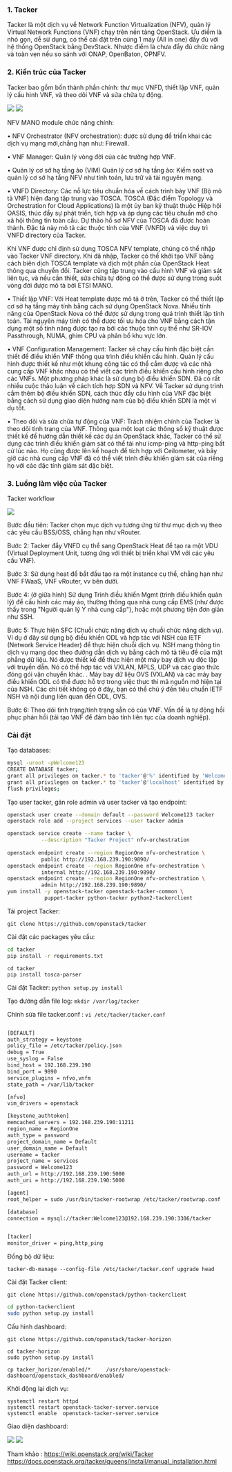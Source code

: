 ### 1. Tacker

Tacker là một dịch vụ về Network Function Virtualization (NFV), quản lý Virtual Network Functions (VNF) chạy trên nền tảng OpenStack. Ưu điểm là nhỏ gọn, dễ sử dụng, có thể cài đặt trên cùng 1 máy (All in one) đầy đủ với hệ thống OpenStack bằng DevStack. Nhược điểm là chưa đầy đủ chức năng và toàn vẹn nếu so sánh với ONAP, OpenBaton, OPNFV.


### 2. Kiến trúc của Tacker
Tacker bao gồm bốn thành phần chính: thư mục VNFD, thiết lập VNF, quản lý cấu hình VNF, và theo dõi VNF và sửa chữa tự động.

<img src="/img/1.png">

<img src="/img/3.jpg">

NFV MANO module chức năng chính:

•	NFV Orchestrator (NFV orchestration): được sử dụng để triển khai các dịch vụ mạng mới,chẳng hạn như: Firewall.

•	VNF Manager: Quản lý vòng đời của các trường hợp VNF.

•	Quản lý cơ sở hạ tầng ảo (VIM) Quản lý cơ sở hạ tầng ảo: Kiểm soát và quản lý cơ sở hạ tầng NFV như tính toán, lưu trữ và tài nguyên mạng.

•	VNFD Directory: Các nỗ lực tiêu chuẩn hóa về cách trình bày VNF (Bộ mô tả VNF) hiện đang tập trung vào TOSCA. TOSCA (Đặc điểm Topology và Orchestration for Cloud Applications) là một ủy ban kỹ thuật thuộc Hiệp hội OASIS, thúc đẩy sự phát triển, tích hợp và áp dụng các tiêu chuẩn mở cho xã hội thông tin toàn cầu. Dự thảo hồ sơ NFV của TOSCA đã được hoàn thành. Đặc tả này mô tả các thuộc tính của VNF (VNFD) và việc duy trì VNFD directory của Tacker.

Khi VNF được chỉ định sử dụng TOSCA NFV template, chúng có thể nhập vào Tacker VNF directory. Khi đã nhập, Tacker có thể khởi tạo VNF bằng cách biên dịch TOSCA template và dịch một phần của OpenStack Heat thông qua chuyển đổi. Tacker cũng tập trung vào cấu hình VNF và giám sát liên tục, và nếu cần thiết, sửa chữa tự động có thể được sử dụng trong suốt vòng đời được mô tả bởi ETSI MANO.

•	Thiết lập VNF: Với Heat template được mô tả ở trên, Tacker có thể thiết lập cơ sở hạ tầng máy tính bằng cách sử dụng OpenStack Nova. Nhiều tính năng của OpenStack Nova có thể được sử dụng trong quá trình thiết lập tính toán. Tài nguyên máy tính có thể được tối ưu hóa cho VNF bằng cách tận dụng một số tính năng được tạo ra bởi các thuộc tính cụ thể như SR-IOV Passthrough, NUMA, ghim CPU và phân bổ khu vực lớn.

•	VNF Configuration Management: Tacker sẽ chạy cấu hình đặc biệt cần thiết để điều khiển VNF thông qua trình điều khiển cấu hình. Quản lý cấu hình được thiết kế như một khung công tác có thể cắm được và các nhà cung cấp VNF khác nhau có thể viết các trình điều khiển cấu hình riêng cho các VNFs.
Một phương pháp khác là sử dụng bộ điều khiển SDN. Đã có rất nhiều cuộc thảo luận về cách tích hợp SDN và NFV. Về Tacker sử dụng trình cắm thêm bộ điều khiển SDN, cách thúc đẩy cấu hình của VNF đặc biệt bằng cách sử dụng giao diện hướng nam của bộ điều khiển SDN là một ví dụ tốt.

• 	Theo dõi và sửa chữa tự động của VNF: Trách nhiệm chính của Tacker là theo dõi tình trạng của VNF. Thông qua một loạt các thông số kỹ thuật được thiết kế để hướng dẫn thiết kế các dự án OpenStack khác, Tacker có thể sử dụng các trình điều khiển giám sát có thể tải như icmp-ping và http-ping bất cứ lúc nào. 
Họ cũng được lên kế hoạch để tích hợp với Ceilometer, và bây giờ các nhà cung cấp VNF đã có thể viết trình điều khiển giám sát của riêng họ với các đặc tính giám sát đặc biệt.


### 3. Luồng làm việc của Tacker

Tacker workflow

<img src="/img/2.jpg">

Bước đầu tiên: Tacker chọn mục dịch vụ tương ứng từ thư mục dịch vụ theo các yêu cầu BSS/OSS, chẳng hạn như vRouter.

Bước 2: Tacker đẩy VNFD cụ thể sang OpenStack Heat để tạo ra một VDU (Virtual Deployment Unit, tương ứng với thiết bị triển khai VM với các yêu cầu VNF).

Bước 3: Sử dụng heat để bắt đầu tạo ra một instance cụ thể, chẳng hạn như VNF FWaaS, VNF vRouter, vv bên dưới.

Bước 4: (ở giữa hình) Sử dụng Trình điều khiển Mgmt (trình điều khiển quản lý) để cấu hình các máy ảo, thường thông qua nhà cung cấp EMS (như được thấy trong "Người quản lý Y nhà cung cấp"), hoặc một phương tiện đơn giản như SSH.

Bước 5: Thực hiện SFC (Chuỗi chức năng dịch vụ chuỗi chức năng dịch vụ). Ví dụ ở đây sử dụng bộ điều khiển ODL và hợp tác với NSH của IETF (Network Service Header) để thực hiện chuỗi dịch vụ. NSH mang thông tin dịch vụ mạng dọc theo đường dẫn dịch vụ bằng cách mô tả tiêu đề của mặt phẳng dữ liệu. Nó được thiết kế để thực hiện một máy bay dịch vụ độc lập với truyền dẫn. Nó có thể hợp tác với VXLAN, MPLS, UDP và các giao thức đóng gói vận chuyển khác. . Máy bay dữ liệu OVS (VXLAN) và các máy bay điều khiển ODL có thể được hỗ trợ trong việc thực thi mã nguồn mở hiện tại của NSH. Các chi tiết không có ở đây, bạn có thể chú ý đến tiêu chuẩn IETF NSH và nội dung liên quan đến ODL, OVS.

Bước 6: Theo dõi tình trạng/tình trạng sẵn có của VNF. Vấn đề là tự động hồi phục phản hồi (tái tạo VNF để đảm bảo tính liên tục của doanh nghiệp).


### Cài đặt

Tạo databases:

``` sh
mysql -uroot -pWelcome123
CREATE DATABASE tacker;
grant all privileges on tacker.* to 'tacker'@'%' identified by 'Welcome123';
grant all privileges on tacker.* to 'tacker'@'localhost' identified by 'Welcome123';
flush privileges;
```
Tạo user tacker, gán role admin và user tacker và tạo endpoint:


``` sh
openstack user create --domain default --password Welcome123 tacker
openstack role add --project services --user tacker admin

openstack service create --name tacker \
           --description "Tacker Project" nfv-orchestration
           
openstack endpoint create --region RegionOne nfv-orchestration \
           public http://192.168.239.190:9890/
openstack endpoint create --region RegionOne nfv-orchestration \
           internal http://192.168.239.190:9890/
openstack endpoint create --region RegionOne nfv-orchestration \
           admin http://192.168.239.190:9890/
yum install -y openstack-tacker openstack-tacker-common \
            puppet-tacker python-tacker python2-tackerclient
```
Tải project Tacker:

`git clone https://github.com/openstack/tacker`

Cài đặt các packages yêu cầu:

``` sh
cd tacker
pip install -r requirements.txt
```

```
cd tacker
pip install tosca-parser
```
Cài đặt Tacker: `python setup.py install`

Tạo đường dẫn file log: `mkdir /var/log/tacker`


Chỉnh sửa file tacker.conf : `vi /etc/tacker/tacker.conf`

``` sh			

[DEFAULT]
auth_strategy = keystone
policy_file = /etc/tacker/policy.json
debug = True
use_syslog = False
bind_host = 192.168.239.190
bind_port = 9890
service_plugins = nfvo,vnfm
state_path = /var/lib/tacker

[nfvo]
vim_drivers = openstack

[keystone_authtoken]
memcached_servers = 192.168.239.190:11211
region_name = RegionOne
auth_type = password
project_domain_name = Default
user_domain_name = Default
username = tacker
project_name = services
password = Welcome123
auth_url = http://192.168.239.190:5000
auth_uri = http://192.168.239.190:5000

[agent]
root_helper = sudo /usr/bin/tacker-rootwrap /etc/tacker/rootwrap.conf

[database]
connection = mysql://tacker:Welcome123@192.168.239.190:3306/tacker


[tacker]
monitor_driver = ping,http_ping
```
Đồng bộ dữ liệu:

`tacker-db-manage --config-file /etc/tacker/tacker.conf upgrade head`

Cài đặt Tacker client:

`git clone https://github.com/openstack/python-tackerclient`

``` sh
cd python-tackerclient
sudo python setup.py install
```





Cấu hình dashboard:

`git clone https://github.com/openstack/tacker-horizon`

```
cd tacker-horizon
sudo python setup.py install
```

`cp tacker_horizon/enabled/*     /usr/share/openstack-dashboard/openstack_dashboard/enabled/`

Khởi động lại dịch vụ:

```
systemctl restart httpd
systemctl restart openstack-tacker-server.service
systemctl enable  openstack-tacker-server.service
```


Giao diện dashboard:

<img src="/img/5.png">

<img src="/img/6.png">
















Tham khảo :
https://wiki.openstack.org/wiki/Tacker
https://docs.openstack.org/tacker/queens/install/manual_installation.html






















































